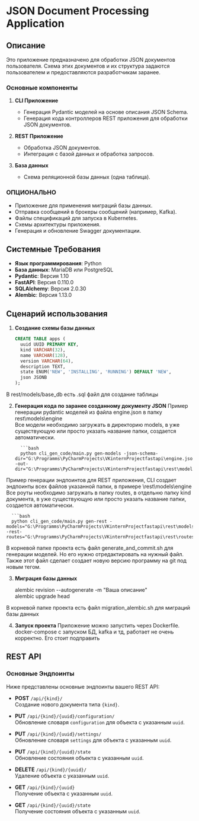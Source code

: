 # JSON Document Processing Application

## Описание

Это приложение предназначено для обработки JSON документов пользователя. Схема этих документов и их структура задаются пользователем и предоставляются разработчикам заранее.

### Основные компоненты

1. **CLI Приложение**
   - Генерация Pydantic моделей на основе описания JSON Schema.
   - Генерация кода контроллеров REST приложения для обработки JSON документов.

2. **REST Приложение**
   - Обработка JSON документов.
   - Интеграция с базой данных и обработка запросов.

3. **База данных**
   - Схема реляционной базы данных (одна таблица).

### ОПЦИОНАЛЬНО

- Приложение для применения миграций базы данных.
- Отправка сообщений в брокеры сообщений (например, Kafka).
- Файлы спецификаций для запуска в Kubernetes.
- Схемы архитектуры приложения.
- Генерация и обновление Swagger документации.

## Системные Требования

- **Язык программирования**: Python
- **База данных**: MariaDB или PostgreSQL
- **Pydantic**: Версия 1.10
- **FastAPI**: Версия 0.110.0
- **SQLAlchemy**: Версия 2.0.30
- **Alembic**: Версия 1.13.0

## Сценарий использования

1. **Создание схемы базы данных**

   ```sql
   CREATE TABLE apps (
     uuid UUID PRIMARY KEY,
     kind VARCHAR(32),
     name VARCHAR(128),
     version VARCHAR(64),
     description TEXT,
     state ENUM('NEW', 'INSTALLING', 'RUNNING') DEFAULT 'NEW',
     json JSONB
   );
В rest/models/base_db есть .sql файл для создание таблицы

2. **Генерация кода по заранее созданному документу JSON**
   Пример генерации pydantic моделей из файла engine.json в папку rest\models\engine\
   Все модели необходимо загружать в директорию models, в уже существующую или просто указать название папки, создается автоматически.

         ```bash
         python cli_gen_code/main.py gen-models -json-schema-dir="G:\Programms\PyCharmProjects\VKinternProjectfastapi\engine.json" -out-dir="G:\Programms\PyCharmProjects\VKinternProjectfastapi\rest\models\engine\" 
   
   
Пример генерации эндпоинтов для REST приложения, CLI создает эндпоинты всех файлов указанной папки, в примере \rest\models\engine\
Все роуты необходимо загружать в папку routes, в отдельню папку kind документа, в уже существующую или просто указать название папки, создается автоматически.

      ```bash
      python cli_gen_code/main.py gen-rest -models="G:\Programms\PyCharmProjects\VKinternProjectfastapi\rest\models\engine\" -rest-routes="G:\Programms\PyCharmProjects\VKinternProjectfastapi\rest\routes\engine\"


В корневой папке проекта есть файл generate_and_commit.sh для генерации моделей. Но его нужно отредактировать на нужный файл.
Также этот файл сделает создает новую версию программу на git под новым тегом.

3. **Миграция базы данных**
   
   alembic revision --autogenerate -m "Ваша описание"     
   alembic upgrade head

В корневой папке проекта есть файл migration_alembic.sh для миграций базы данных

4. **Запуск проекта**
   Приложение можно запустить через Dockerfile.
   docker-compose с запуском БД, kafka и тд, работает не очень корректно. Его стоит подправить

## REST API

### Основные Эндпоинты

Ниже представлены основные эндпоинты вашего REST API:

- **POST** `/api/{kind}/`  
  Создание нового документа типа `{kind}`.

- **PUT** `/api/{kind}/{uuid}/configuration/`  
  Обновление словаря `configuration` для объекта с указанным `uuid`.

- **PUT** `/api/{kind}/{uuid}/settings/`  
  Обновление словаря `settings` для объекта с указанным `uuid`.

- **PUT** `/api/{kind}/{uuid}/state`  
  Обновление состояния объекта с указанным `uuid`.

- **DELETE** `/api/{kind}/{uuid}/`  
  Удаление объекта с указанным `uuid`.

- **GET** `/api/{kind}/{uuid}`  
  Получение объекта с указанным `uuid`.

- **GET** `/api/{kind}/{uuid}/state`  
  Получение состояния объекта с указанным `uuid`.

